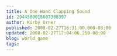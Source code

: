 ```yaml
---
title: A One Hand Clapping Sound
id: 2944580018007388397
author: Kirby Urner
published: 2008-02-27T16:31:00.000-08:00
updated: 2008-02-27T17:04:06.250-08:00
blog: world_game
tags: 
---
```


